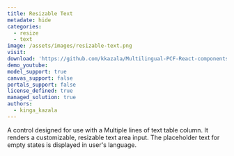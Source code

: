 ```yaml
---
title: Resizable Text
metadate: hide
categories:
  - resize
  - text
image: /assets/images/resizable-text.png
visit: 
download: 'https://github.com/kkazala/Multilingual-PCF-React-components'
demo_youtube:
model_support: true
canvas_support: false
portals_support: false
license_defined: true
managed_solution: true
authors:
  - kinga_kazala
---
```

A control designed for use with a Multiple lines of text table column. It renders a customizable, resizable text area input. The placeholder text for empty states is displayed in user's language.
